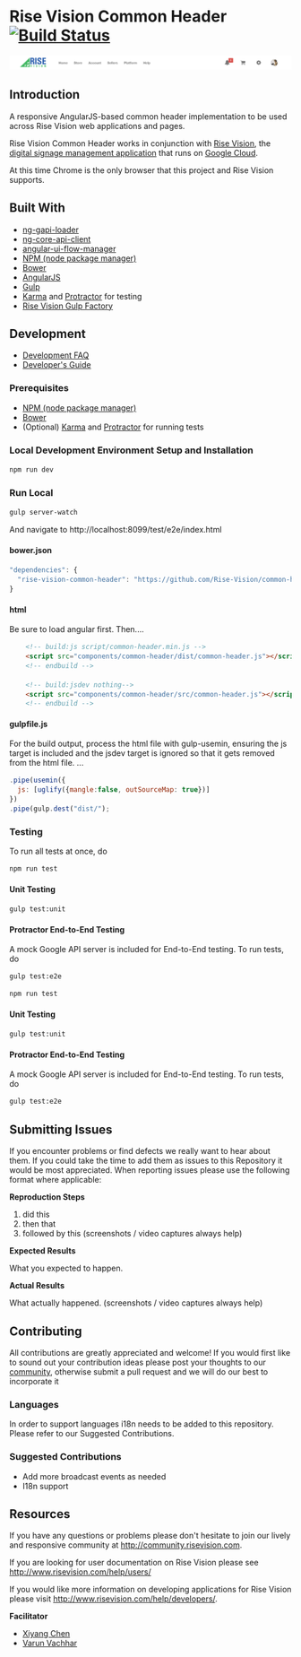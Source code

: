 Rise Vision Common Header [![Build Status](http://devtools1.risevision.com:8080/job/Common-Header-Master/badge/icon)](http://devtools1.risevision.com:8080/job/Common-Header-Master/)
==============
![](screenshots/header.png)

## Introduction

A responsive AngularJS-based common header implementation to be used across Rise Vision web applications and pages.

<!-- Include a description of Project Name and what it's purpose is.
This does this to achieve this for you.
Do not use acronyms.
If applicable include screenshots and other images,
links to demonstration examples,
user documentation and any other applicable reference materials.
-->

Rise Vision Common Header works in conjunction with [Rise Vision](http://www.risevision.com), the [digital signage management application](http://rva.risevision.com/) that runs on [Google Cloud](https://cloud.google.com).

At this time Chrome is the only browser that this project and Rise Vision supports.

## Built With
<!-- example list follows, replace with actual tools used -->

- [ng-gapi-loader](https://github.com/Rise-Vision/ng-gapi-loader.git)
- [ng-core-api-client](https://github.com/Rise-Vision/ng-core-api-client.git)
- [angular-ui-flow-manager](https://github.com/Rise-Vision/angular-ui-flow-manager.git)
- [NPM (node package manager)](https://www.npmjs.org/)
- [Bower](http://bower.io/)
- [AngularJS](https://https://angularjs.org/)
- [Gulp](http://gulpjs.com/)
- [Karma](https://github.com/karma-runner/karma) and [Protractor](https://github.com/angular/protractor) for testing
- [Rise Vision Gulp Factory](https://github.com/Rise-Vision/widget-tester.git)

## Development
- [Development FAQ](http://rise-vision.github.io/dev-hub-prod/#/documentation/common-header/faq.html)
- [Developer's Guide](http://rise-vision.github.io/dev-hub-prod/#/documentation/common-header/index.html)

### Prerequisites
- [NPM (node package manager)](https://www.npmjs.org/)
- [Bower](http://bower.io/)
- (Optional) [Karma](https://github.com/karma-runner/karma) and [Protractor](https://github.com/angular/protractor) for running tests


### Local Development Environment Setup and Installation
<!--provide exact details on how to setup the local environment for at least Windows, and if doable, Linux and Mac-->

``` bash
npm run dev
```

### Run Local
<!--include how to run the application locally if applicable-->

``` bash
gulp server-watch
```

And navigate to http://localhost:8099/test/e2e/index.html

#### bower.json
``` js
"dependencies": {
  "rise-vision-common-header": "https://github.com/Rise-Vision/common-header.git"
}
```

#### html
Be sure to load angular first.  Then....
``` html
    <!-- build:js script/common-header.min.js -->
    <script src="components/common-header/dist/common-header.js"></script>
    <!-- endbuild -->

    <!-- build:jsdev nothing-->
    <script src="components/common-header/src/common-header.js"></script>
    <!-- endbuild -->
```

#### gulpfile.js
For the build output, process the html file with gulp-usemin, ensuring the js
target is included and the jsdev target is ignored so that it gets removed from the html file.
...

``` js
.pipe(usemin({
  js: [uglify({mangle:false, outSourceMap: true})]
})
.pipe(gulp.dest("dist/");
```

### Testing

To run all tests at once, do

``` bash
npm run test
```

#### Unit Testing
``` bash
gulp test:unit
```

#### Protractor End-to-End Testing
A mock Google API server is included for End-to-End testing. To run tests, do

``` bash
gulp test:e2e
```

``` bash
npm run test
```

#### Unit Testing
``` bash
gulp test:unit
```

#### Protractor End-to-End Testing
A mock Google API server is included for End-to-End testing. To run tests, do

``` bash
gulp test:e2e
```

## Submitting Issues
If you encounter problems or find defects we really want to hear about them. If you could take the time to add them as issues to this Repository it would be most appreciated. When reporting issues please use the following format where applicable:

**Reproduction Steps**

1. did this
2. then that
3. followed by this (screenshots / video captures always help)

**Expected Results**

What you expected to happen.

**Actual Results**

What actually happened. (screenshots / video captures always help)

## Contributing
All contributions are greatly appreciated and welcome! If you would first like to sound out your contribution ideas please post your thoughts to our [community](http://community.risevision.com), otherwise submit a pull request and we will do our best to incorporate it

### Languages
<!--*If this Project supports Internationalization include this section:*

If you would like translate the user interface for this product to another language please complete the following:
- Download the english translation file from this repository.
- Download and install POEdit. This is software that you can use to write translations into another language.
- Open the translation file in the [POEdit](http://www.poedit.net/) program and set the language for which you are writing a translation.
- In the Source text window, you will see the English word or phrase to be translated. You can provide a translation for it in the Translation window.
- When the translation is complete, save it with a .po extension and email the file to support@risevision.com. Please be sure to indicate the Widget or app the translation file is for, as well as the language that it has been translated into, and we will integrate it after the translation has been verified.

*if the Project does not support Internationalization include this section and include this need in our suggested contributions*-->

In order to support languages i18n needs to be added to this repository.  Please refer to our Suggested Contributions.

### Suggested Contributions
- Add more broadcast events as needed
- I18n support

## Resources
If you have any questions or problems please don't hesitate to join our lively and responsive community at http://community.risevision.com.

If you are looking for user documentation on Rise Vision please see http://www.risevision.com/help/users/

If you would like more information on developing applications for Rise Vision please visit http://www.risevision.com/help/developers/.

**Facilitator**

* [Xiyang Chen](https://github.com/settinghead "Xiyang Chen")
* [Varun Vachhar](https://github.com/winkervsbecks "Varun Vachhar")
